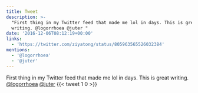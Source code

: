 ```yaml
---
title: Tweet
description: >-
  "First thing in my Twitter feed that made me lol in days. This is great
  writing. @logorrhoea @juter "
date: '2016-12-06T08:12:19+00:00'
links:
  - 'https://twitter.com/ziyatong/status/805963565526032384'
mentions:
  - '@logorrhoea'
  - '@juter'
---
```

First thing in my Twitter feed that made me lol in days. This is great writing. [@logorrhoea](https://twitter.com/@logorrhoea) [@juter](https://twitter.com/@juter) 
      {{< tweet 1 0 >}}
    
